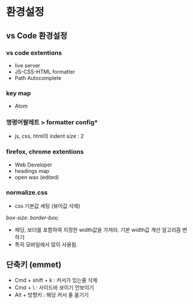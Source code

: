 # 환경설정
## vs Code 환경설정

### vs code extentions
  - live server
  - JS-CSS-HTML formatter
  - Path Autocomplete

### key map
  - Atom

### 명령어팔레트 > formatter config*
  - js, css, html의 indent size : 2


### firefox, chrome extentions
  - Web Developer
  - headings map
  - open wax (edited)


### normalize.css
  - css 기본값 세팅 (뷰어값 삭제)


*box-size: border-box;*
 - 패딩, 보더를 포함하여 지정한 width값을 가져라. 기본 width값 계산 알고리즘 변하기
 - 특히 모바일에서 많이 사용됨.


## 단축키 (emmet)
  - Cmd + shift + k : 커서가 있는줄 삭제
  - Cmd +  \  : 사이드바 보이기 안보이기
  - Alt + 방향키 : 해당 커서 줄 옮기기
